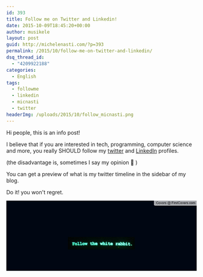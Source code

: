 ```yaml
---
id: 393
title: Follow me on Twitter and Linkedin!
date: 2015-10-09T18:45:20+00:00
author: musikele
layout: post
guid: http://michelenasti.com/?p=393
permalink: /2015/10/follow-me-on-twitter-and-linkedin/
dsq_thread_id:
  - "4209922188"
categories:
  - English
tags:
  - followme
  - linkedin
  - micnasti
  - twitter
headerImg: /uploads/2015/10/follow_micnasti.png
---
```


Hi people, this is an info post!

I believe that if you are interested in tech, programming, computer science and more, you really SHOULD follow my [twitter](https://twitter.com/micnasti) and [LinkedIn](https://it.linkedin.com/in/michelenasti) profiles.

(the disadvantage is, sometimes I say my opinion 🙂 )

You can get a preview of what is my twitter timeline in the sidebar of my blog.

Do it! you won't regret.

![](/uploads/2015/10/follow_the_white_rabbit-968734.jpg)